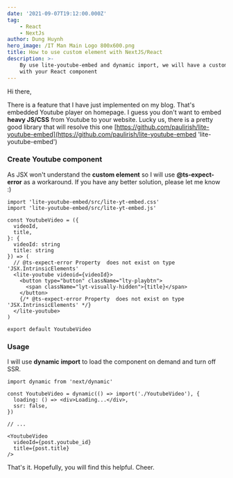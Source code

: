 ```yaml
---
date: '2021-09-07T19:12:00.000Z'
tag:
    - React
    - NextJs
author: Dung Huynh
hero_image: /IT Man Main Logo 800x600.png
title: How to use custom element with NextJS/React
description: >-
    By use lite-youtube-embed and dynamic import, we will have a custom element
    with your React component
---
```


Hi there,

There is a feature that I have just implemented on my blog. That's embedded Youtube player on homepage. I guess you don't want to embed **heavy JS/CSS** from Youtube to your website. Lucky us, there is a pretty good library that will resolve this one [https://github.com/paulirish/lite-youtube-embed](https://github.com/paulirish/lite-youtube-embed 'lite-youtube-embed')

### Create Youtube component

As JSX won't understand the **custom element** so I will use **@ts-expect-error** as a workaround. If you have any better solution, please let me know :)

```
import 'lite-youtube-embed/src/lite-yt-embed.css'
import 'lite-youtube-embed/src/lite-yt-embed.js'

const YoutubeVideo = ({
  videoId,
  title,
}: {
  videoId: string
  title: string
}) => (
  // @ts-expect-error Property  does not exist on type 'JSX.IntrinsicElements'
  <lite-youtube videoid={videoId}>
    <button type="button" className="lty-playbtn">
      <span className="lyt-visually-hidden">{title}</span>
    </button>
    {/* @ts-expect-error Property  does not exist on type 'JSX.IntrinsicElements' */}
  </lite-youtube>
)

export default YoutubeVideo
```

### Usage

I will use **dynamic import** to load the component on demand and turn off SSR.

```
import dynamic from 'next/dynamic'

const YoutubeVideo = dynamic(() => import('./YoutubeVideo'), {
  loading: () => <div>Loading...</div>,
  ssr: false,
})

// ...

<YoutubeVideo
  videoId={post.youtube_id}
  title={post.title}
/>
```

That's it. Hopefully, you will find this helpful. Cheer.
